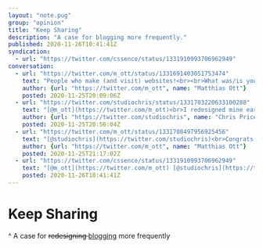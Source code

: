 ```yaml
---
layout: "note.pug"
group: "opinion"
title: "Keep Sharing"
description: "A case for blogging more frequently."
published: 2020-11-26T10:41:41Z
syndication:
  - url: "https://twitter.com/cssence/status/1331910993706962949"
conversation:
  - url: "https://twitter.com/m_ott/status/1331691403051753474"
    text: "People who make (and visit) websites!<br><br>What was/is your favorite personal site of the year? Or, did you launch or relaunch your own site in 2020?<br>🚀✨<br><br>Let me know!<br>👇"
    author: {url: "https://twitter.com/m_ott", name: "Matthias Ott"}
    posted: 2020-11-25T20:09:06Z
  - url: "https://twitter.com/studiochris/status/1331703220633100288"
    text: "[@m_ott](https://twitter.com/m_ott)<br>I redesigned mine earlier this year, but I haven’t been good about remembering to post new stuff.<br>[studiochris.us](https://studiochris.us/)"
    author: {url: "https://twitter.com/studiochris", name: "Chris Price"}
    posted: 2020-11-25T20:56:04Z
  - url: "https://twitter.com/m_ott/status/1331708497956925456"
    text: "[@studiochris](https://twitter.com/studiochris)<br>Congrats, Chris! 🙌😄 It was the same with my first site. I did not post new stuff for almost five years… 🙈<br>Don’t be too hard on yourself. But if you try to make it a habit to regularly write just a little bit, you’ll end up posting more often. And it’s worth it!"
    author: {url: "https://twitter.com/m_ott", name: "Matthias Ott"}
    posted: 2020-11-25T21:17:02Z
  - url: "https://twitter.com/cssence/status/1331910993706962949"
    text: "[@m_ott](https://twitter.com/m_ott) [@studiochris](https://twitter.com/studiochris)<br>I know the feeling.<br><br>I won’t add my site to this great list, as my relaunch predates 2020 by a month. But I recently finished blogging about the redesign, so that took “just” one year. 🤦<br>[cssence.com/2020/redesign](/2020/redesign/)"
    posted: 2020-11-26T10:41:41Z
---
```


# Keep Sharing
^ A case for <del>redesigning </del><ins>blogging</ins> more frequently
